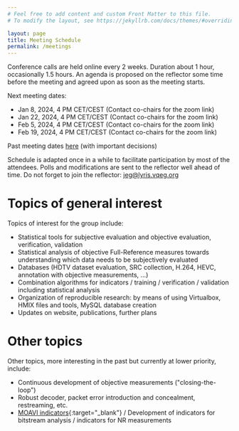 ```yaml
---
# Feel free to add content and custom Front Matter to this file.
# To modify the layout, see https://jekyllrb.com/docs/themes/#overriding-theme-defaults

layout: page
title: Meeting Schedule
permalink: /meetings
---
```


Conference calls are held online every 2 weeks. Duration about 1 hour, occasionally 1.5 hours.  An agenda is proposed on the reflector some time before the meeting and agreed upon as soon as the meeting starts.

Next meeting dates:

* Jan 8, 2024, 4 PM CET/CEST (Contact co-chairs for the zoom link)
* Jan 22, 2024, 4 PM CET/CEST (Contact co-chairs for the zoom link)
* Feb 5, 2024, 4 PM CET/CEST (Contact co-chairs for the zoom link)
* Feb 19, 2024, 4 PM CET/CEST (Contact co-chairs for the zoom link)

Past meeting dates [here]({{site.baseurl}}/past_meetings) (with important decisions)

Schedule is adapted once in a while to facilitate participation by most of the attendees. Polls and modifications are sent to the reflector well ahead of time. Do not forget to join the reflector: [jeg@lyris.vqeg.org](mailto:jeg@lyris.vqeg.org)

# Topics of general interest

Topics of interest for the group include:
- Statistical tools for subjective evaluation and objective evaluation,
verification, validation
- Statistical analysis of objective Full-Reference measures towards
understanding which data needs to be subjectively evaluated
- Databases (HDTV dataset evaluation, SRC collection, H.264, HEVC,
annotation with objective measurements, ...)
- Combination algorithms for indicators / training / verification /
validation including statistical analysis
- Organization of reproducible research: by means of using Virtualbox, HMIX files and
tools, MySQL database creation
- Updates on website, publications, further plans 

# Other topics

Other topics, more interesting in the past but currently at lower priority, include:

- Continuous development of objective measurements ("closing-the-loop")
- Robust decoder, packet error introduction and concealment,
restreaming, etc.
- [MOAVI indicators](https://qoe.agh.edu.pl/indicators/){:target="_blank"} / Development of indicators for bitstream analysis / indicators
for NR measurements
